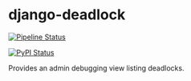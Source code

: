 # django-deadlock

[![Pipeline Status](https://gitlab.com/chrisspen/django-deadlock/badges/master/pipeline.svg)](https://gitlab.com/chrisspen/django-deadlock/commits/master)

[![PyPI Status](https://img.shields.io/pypi/v/django-deadlock.svg)](https://pypi.python.org/pypi/django-deadlock)

Provides an admin debugging view listing deadlocks.
